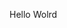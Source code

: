 Hello Wolrd





















































































































































































































































































































































































































































































































































































































